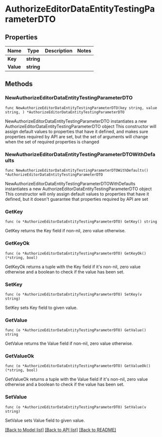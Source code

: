 # AuthorizeEditorDataEntityTestingParameterDTO

## Properties

Name | Type | Description | Notes
------------ | ------------- | ------------- | -------------
**Key** | **string** |  | 
**Value** | **string** |  | 

## Methods

### NewAuthorizeEditorDataEntityTestingParameterDTO

`func NewAuthorizeEditorDataEntityTestingParameterDTO(key string, value string, ) *AuthorizeEditorDataEntityTestingParameterDTO`

NewAuthorizeEditorDataEntityTestingParameterDTO instantiates a new AuthorizeEditorDataEntityTestingParameterDTO object
This constructor will assign default values to properties that have it defined,
and makes sure properties required by API are set, but the set of arguments
will change when the set of required properties is changed

### NewAuthorizeEditorDataEntityTestingParameterDTOWithDefaults

`func NewAuthorizeEditorDataEntityTestingParameterDTOWithDefaults() *AuthorizeEditorDataEntityTestingParameterDTO`

NewAuthorizeEditorDataEntityTestingParameterDTOWithDefaults instantiates a new AuthorizeEditorDataEntityTestingParameterDTO object
This constructor will only assign default values to properties that have it defined,
but it doesn't guarantee that properties required by API are set

### GetKey

`func (o *AuthorizeEditorDataEntityTestingParameterDTO) GetKey() string`

GetKey returns the Key field if non-nil, zero value otherwise.

### GetKeyOk

`func (o *AuthorizeEditorDataEntityTestingParameterDTO) GetKeyOk() (*string, bool)`

GetKeyOk returns a tuple with the Key field if it's non-nil, zero value otherwise
and a boolean to check if the value has been set.

### SetKey

`func (o *AuthorizeEditorDataEntityTestingParameterDTO) SetKey(v string)`

SetKey sets Key field to given value.


### GetValue

`func (o *AuthorizeEditorDataEntityTestingParameterDTO) GetValue() string`

GetValue returns the Value field if non-nil, zero value otherwise.

### GetValueOk

`func (o *AuthorizeEditorDataEntityTestingParameterDTO) GetValueOk() (*string, bool)`

GetValueOk returns a tuple with the Value field if it's non-nil, zero value otherwise
and a boolean to check if the value has been set.

### SetValue

`func (o *AuthorizeEditorDataEntityTestingParameterDTO) SetValue(v string)`

SetValue sets Value field to given value.



[[Back to Model list]](../README.md#documentation-for-models) [[Back to API list]](../README.md#documentation-for-api-endpoints) [[Back to README]](../README.md)


